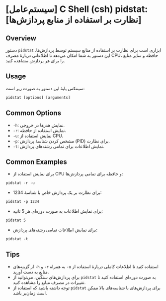 # [سیستم‌عامل] C Shell (csh) pidstat: [نظارت بر استفاده از منابع پردازش‌ها]

## Overview
دستور `pidstat` ابزاری است برای نظارت بر استفاده از منابع سیستم توسط پردازش‌ها. این دستور به شما امکان می‌دهد تا اطلاعاتی دربارهٔ مصرف CPU، حافظه و سایر منابع را برای هر پردازش مشاهده کنید.

## Usage
سینتکس پایهٔ این دستور به صورت زیر است:

```csh
pidstat [options] [arguments]
```

## Common Options
- `-h`: نمایش هدرها در خروجی.
- `-r`: نمایش استفاده از حافظه.
- `-u`: نمایش استفاده از CPU.
- `-p`: مشخص کردن شناسهٔ پردازش (PID) برای نظارت.
- `-t`: نمایش اطلاعات برای تمامی رشته‌های پردازش.

## Common Examples
- برای نمایش استفاده از CPU و حافظه برای تمامی پردازش‌ها:

```csh
pidstat -r -u
```

- برای نظارت بر یک پردازش خاص با شناسهٔ 1234:

```csh
pidstat -p 1234
```

- برای نمایش اطلاعات به صورت دوره‌ای هر 5 ثانیه:

```csh
pidstat 5
```

- برای نمایش اطلاعات تمامی رشته‌های پردازش:

```csh
pidstat -t
```

## Tips
- از گزینه‌های `-h` و `-r` به همراه `-u` استفاده کنید تا اطلاعات کاملی دربارهٔ استفاده از منابع به دست آورید.
- برای پردازش‌های سنگین، می‌توانید از `pidstat` به صورت دوره‌ای استفاده کنید تا تغییرات در مصرف منابع را مشاهده کنید.
- توجه داشته باشید که استفاده از `pidstat` برای پردازش‌های با شناسه‌های بالا ممکن است زمان‌بر باشد.